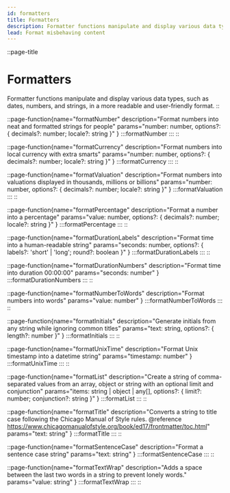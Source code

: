 ```yaml
---
id: formatters
title: Formatters
description: Formatter functions manipulate and display various data types, such as dates, numbers, and strings, in a more readable and user-friendly format.
lead: Format misbehaving content
---
```

::page-title
# Formatters
Formatter functions manipulate and display various data types, such as dates, numbers, and strings, in a more readable and user-friendly format.
::

::page-function{name="formatNumber" description="Format numbers into neat and formatted strings for people" params="number: number, options?: { decimals?: number; locale?: string }" }
:::formatNumber
:::
::

::page-function{name="formatCurrency" description="Format numbers into local currency with extra smarts" params="number: number, options?: { decimals?: number; locale?: string }" }
:::formatCurrency
:::
::

::page-function{name="formatValuation" description="Format numbers into valuations displayed in thousands, millions or billions" params="number: number, options?: { decimals?: number; locale?: string }" }
:::formatValuation
:::
::

::page-function{name="formatPercentage" description="Format a number into a percentage" params="value: number, options?: { decimals?: number; locale?: string }" }
:::formatPercentage
:::
::

::page-function{name="formatDurationLabels" description="Format time into a human-readable string" params="seconds: number, options?: { labels?: 'short' | 'long'; round?: boolean }" }
:::formatDurationLabels
:::
::

::page-function{name="formatDurationNumbers" description="Format time into duration 00:00:00" params="seconds: number" }
:::formatDurationNumbers
:::
::

::page-function{name="formatNumberToWords" description="Format numbers into words" params="value: number" }
:::formatNumberToWords
:::
::

::page-function{name="formatInitials" description="Generate initials from any string while ignoring common titles" params="text: string, options?: { length?: number }" }
:::formatInitials
:::
::

::page-function{name="formatUnixTime" description="Format Unix timestamp into a datetime string" params="timestamp: number" }
:::formatUnixTime
:::
::

::page-function{name="formatList" description="Create a string of comma-separated values from an array, object or string with an optional limit and conjunction" params="items: string | object | any[], options?: { limit?: number; conjunction?: string }" }
:::formatList
:::
::

::page-function{name="formatTitle" description="Converts a string to title case following the Chicago Manual of Style rules.
  @reference https://www.chicagomanualofstyle.org/book/ed17/frontmatter/toc.html" params="text: string" }
:::formatTitle
:::
::

::page-function{name="formatSentenceCase" description="Format a sentence case string" params="text: string" }
:::formatSentenceCase
:::
::

::page-function{name="formatTextWrap" description="Adds a space between the last two words in a string to prevent lonely words." params="value: string" }
:::formatTextWrap
:::
::


